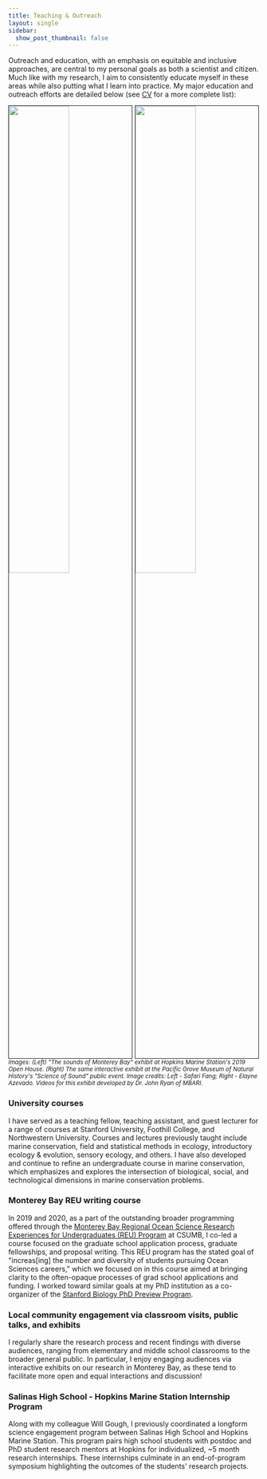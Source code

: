 ```yaml
---
title: Teaching & Outreach
layout: single
sidebar: 
  show_post_thumbnail: false
---
```


Outreach and education, with an emphasis on equitable and inclusive approaches, are central to my personal goals as both a scientist and citizen. Much like with my research, I aim to consistently educate myself in these areas while also putting what I learn into practice. My major education and outreach efforts are detailed below (see [CV](../CV.pdf) for a more complete list): 

<img src="../img/outreach2.jpg" style="width:49%; border:1px solid; margin-right: 1px" align="left">

<img src="../img/museum.jpeg" style="width:49%; border:1px solid; margin-right: 1px" align="right">

<sup>*Images: (Left) "The sounds of Monterey Bay" exhibit at Hopkins Marine Station's 2019 Open House. (Right) The same interactive exhibit at the Pacific Grove Museum of Natural History's "Science of Sound" public event. Image credits: Left - Safari Fang; Right - Elayne Azevado. Videos for this exhibit developed by Dr. John Ryan of MBARI.*</sup>
    
### University courses
I have served as a teaching fellow, teaching assistant, and guest lecturer for a range of courses at Stanford University, Foothill College, and Northwestern University. Courses and lectures previously taught include marine conservation, field and statistical methods in ecology, introductory ecology & evolution, sensory ecology, and others. I have also developed and continue to refine an undergraduate course in marine conservation, which emphasizes and explores the intersection of biological, social, and technological dimensions in marine conservation problems. 

### Monterey Bay REU writing course
In 2019 and 2020, as a part of the outstanding broader programming offered through the [Monterey Bay Regional Ocean Science Research Experiences for Undergraduates (REU) Program](https://csumb.edu/reu) at CSUMB, I co-led a course focused on the graduate school application process, graduate fellowships, and proposal writing. This REU program has the stated goal of "increas[ing] the number and diversity of students pursuing Ocean Sciences careers," which we focused on in this course aimed at bringing clarity to the often-opaque processes of grad school applications and funding. I worked toward similar goals at my PhD institution as a co-organizer of the [Stanford Biology PhD Preview Program](https://biology.stanford.edu/academics/phd-program/stanford-biology-phd-preview-program).
 
### Local community engagement via classroom visits, public talks, and exhibits
I regularly share the research process and recent findings with diverse audiences, ranging from elementary and middle school classrooms to the broader general public. In particular, I enjoy engaging audiences via interactive exhibits on our research in Monterey Bay, as these tend to facilitate more open and equal interactions and discussion!


### Salinas High School - Hopkins Marine Station Internship Program
Along with my colleague Will Gough, I previously coordinated a longform science engagement program between Salinas High School and Hopkins Marine Station. This program pairs high school students with postdoc and PhD student research mentors at Hopkins for individualized, ~5 month research internships. These internships culminate in an end-of-program symposium highlighting the outcomes of the students' research projects.
